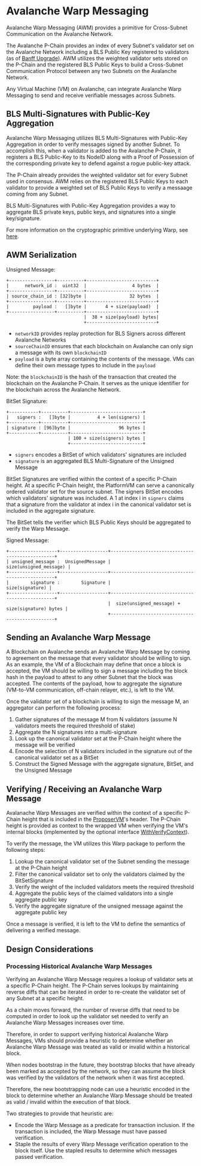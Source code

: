 # Avalanche Warp Messaging

Avalanche Warp Messaging (AWM) provides a primitive for Cross-Subnet Communication on the Avalanche Network.

The Avalanche P-Chain provides an index of every Subnet's validator set on the Avalanche Network including a BLS Public Key registered to validators (as of [Banff Upgrade](https://github.com/ava-labs/avalanchego/releases/v1.9.0)). AWM utilizes the weighted validator sets stored on the P-Chain and the registered BLS Public Keys to build a Cross-Subnet Communication Protocol between any two Subnets on the Avalanche Network.

Any Virtual Machine (VM) on Avalanche, can integrate Avalanche Warp Messaging to send and receive verifiable messages across Subnets.

## BLS Multi-Signatures with Public-Key Aggregation

Avalanche Warp Messaging utilizes BLS Multi-Signatures with Public-Key Aggregation in order to verify messages signed by another Subnet. To accomplish this, when a validator is added to the Avalanche P-Chain, it registers a BLS Public-Key to its NodeID along with a Proof of Possession of the corresponding private key to defend against a rogue public-key attack.

The P-Chain already provides the weighted validator set for every Subnet used in consensus. AWM relies on the registered BLS Public Keys to each validator to provide a weighted set of BLS Public Keys to verify a messaage coming from any Subnet.

BLS Multi-Signatures with Public-Key Aggregation provides a way to aggregate BLS private keys, public keys, and signatures into a single key/signature.

For more information on the cryptographic primitive underlying Warp, see [here](https://crypto.stanford.edu/~dabo/pubs/papers/BLSmultisig.html).

## AWM Serialization

Unsigned Message:
```
+-----------------+----------+--------------------------+
|      network_id :  uint32  |                 4 bytes  |
+-----------------+----------+--------------------------+
| source_chain_id : [32]byte |                32 bytes  |
+-----------------+----------+--------------------------+
|         payload :   []byte |       4 + size(payload)  |
+-----------------+----------+--------------------------+
                             |  38 + size(payload) bytes|
                             +--------------------------+
```

- `networkID` provides replay protection for BLS Signers across different Avalanche Networks
- `sourceChainID` ensures that each blockchain on Avalanche can only sign a message with its own `blockchainID`
- `payload` is a byte array containing the contents of the message. VMs can define their own message types to include in the `payload`

Note: the `blockchainID` is the hash of the transaction that created the blockchain on the Avalanche P-Chain. It serves as the unique identifier for the blockchain across the Avalanche Network.

BitSet Signature:
```
+-----------+----------+---------------------------+
|   signers :   []byte |          4 + len(signers) |
+-----------+----------+---------------------------+
| signature : [96]byte |                  96 bytes |
+-----------+----------+---------------------------+
                       | 100 + size(signers) bytes |
                       +---------------------------+
```

- `signers` encodes a BitSet of which validators' signatures are included
- `signature` is an aggregated BLS Multi-Signature of the Unsigned Message

BitSet Signatures are verified within the context of a specific P-Chain height. At a specific P-Chain height, the PlatformVM can serve a canonically ordered validator set for the source subnet. The signers BitSet encodes which validators' signature was included. A 1 at index i in `signers` claims that a signature from the validator at index i in the canonical validator set is included in the aggregate signature.

The BitSet tells the verifier which BLS Public Keys should be aggregated to verify the Warp Message.

Signed Message:
```
+------------------+------------------+-------------------------------------------------+
| unsigned_message :  UnsignedMessage |                          size(unsigned_message) |
+------------------+------------------+-------------------------------------------------+
|        signature :        Signature |                                 size(signature) |
+------------------+------------------+-------------------------------------------------+
                                      |  size(unsigned_message) + size(signature) bytes |
                                      +-------------------------------------------------+
```

## Sending an Avalanche Warp Message

A Blockchain on Avalanche sends an Avalanche Warp Message by coming to agreement on the message that every validator should be willing to sign. As an example, the VM of a Blockchain may define that once a block is accepted, the VM should be willing to sign a message including the block hash in the payload to attest to any other Subnet that the block was accepted. The contents of the payload, how to aggregate the signature (VM-to-VM communication, off-chain relayer, etc.), is left to the VM.

Once the validator set of a blockchain is willing to sign the message M, an aggregator can perform the following process:

1. Gather signatures of the message M from N validators (assume N validators meets the required threshold of stake)
2. Aggregate the N signatures into a multi-signature
3. Look up the canonical validator set at the P-Chain height where the message will be verified
4. Encode the selection of N validators included in the signature out of the canonical validator set as a BitSet
5. Construct the Signed Message with the aggregate signature, BitSet, and the Unsigned Message

## Verifying / Receiving an Avalanche Warp Message

Avalanache Warp Messages are verified within the context of a specific P-Chain height that is included in the [ProposerVM](../../proposervm/README.md)'s header. The P-Chain height is provided as context to the wrapped VM when verifying the VM's internal blocks (implemented by the optional interface [WithVerifyContext](../../../snow/engine/snowman/block/block_context_vm.go)).

To verify the message, the VM utilizes this Warp package to perform the following steps:

1. Lookup the canonical validator set of the Subnet sending the message at the P-Chain height
2. Filter the canonical validator set to only the validators claimed by the BitSetSignature
3. Verify the weight of the included validators meets the required threshold
4. Aggregate the public keys of the claimed validators into a single aggregate public key
5. Verify the aggregate signature of the unsigned message against the aggregate public key

Once a message is verified, it is left to the VM to define the semantics of delivering a verified message.

## Design Considerations

### Processing Historical Avalanche Warp Messages

Verifying an Avalanche Warp Message requires a lookup of validator sets at a specific P-Chain height. The P-Chain serves lookups by maintaining reverse diffs that can be iterated in order to re-create the validator set of any Subnet at a specific height.

As a chain moves forward, the number of reverse diffs that need to be computed in order to look up the validator set needed to verify an Avalanche Warp Messages increases over time.

Therefore, in order to support verifying historical Avalanche Warp Messages, VMs should provide a heuristic to determine whether an Avalanche Warp Message was treated as valid or invalid within a historical block.

When nodes bootstrap in the future, they bootstrap blocks that have already been marked as accepted by the network, so they can assume the block was verified by the validators of the network when it was first accepted.

Therefore, the new bootstrapping node can use a heuristic encoded in the block to determine whether an Avalanche Warp Message should be treated as valid / invalid within the execution of that block.

Two strategies to provide that heuristic are:

- Encode the Warp Message as a predicate for transaction inclusion. If the transaction is included, the Warp Message must have passed verification.
- Staple the results of every Warp Message verification operation to the block itself. Use the stapled results to determine which messages passed verification.


